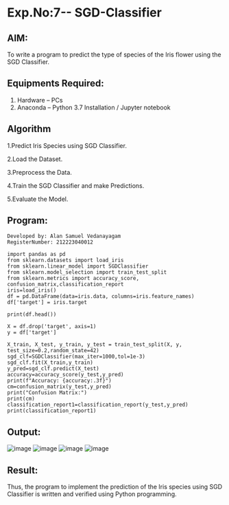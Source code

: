 # Exp.No:7-- SGD-Classifier
## AIM:
To write a program to predict the type of species of the Iris flower using the SGD Classifier.

## Equipments Required:
1. Hardware – PCs
2. Anaconda – Python 3.7 Installation / Jupyter notebook

## Algorithm
1.Predict Iris Species using SGD Classifier.
   
2.Load the Dataset.

3.Preprocess the Data.
 
4.Train the SGD Classifier and make Predictions.

5.Evaluate the Model. 

## Program:
~~~
Developed by: Alan Samuel Vedanayagam
RegisterNumber: 212223040012
~~~
~~~
import pandas as pd
from sklearn.datasets import load_iris
from sklearn.linear_model import SGDClassifier
from sklearn.model_selection import train_test_split
from sklearn.metrics import accuracy_score, confusion_matrix,classification_report
iris=load_iris()
df = pd.DataFrame(data=iris.data, columns=iris.feature_names)
df['target'] = iris.target

print(df.head())

X = df.drop('target', axis=1)
y = df['target']

X_train, X_test, y_train, y_test = train_test_split(X, y, test_size=0.2,random_state=42)
sgd_clf=SGDClassifier(max_iter=1000,tol=1e-3)
sgd_clf.fit(X_train,y_train)
y_pred=sgd_clf.predict(X_test)
accuracy=accuracy_score(y_test,y_pred)
print(f"Accuracy: {accuracy:.3f}")
cm=confusion_matrix(y_test,y_pred)
print("Confusion Matrix:")
print(cm)
classification_report1=classification_report(y_test,y_pred)
print(classification_report1)
~~~



## Output:

![image](https://github.com/user-attachments/assets/f0285900-4ac0-40aa-a6f0-1eb30764b896)
![image](https://github.com/user-attachments/assets/c6a4f336-a053-4741-8cd2-03210fa25215)
![image](https://github.com/user-attachments/assets/853054a2-ec6a-4f6a-a15b-76362f7cd4b5)
![image](https://github.com/user-attachments/assets/9027b043-d115-46e7-96c8-da9ab53f5fb8)




## Result:
Thus, the program to implement the prediction of the Iris species using SGD Classifier is written and verified using Python programming.
